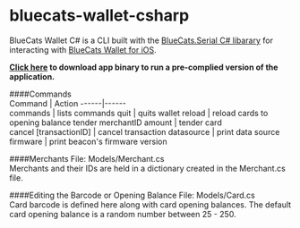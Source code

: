 # bluecats-wallet-csharp

BlueCats Wallet C# is a CLI built with the [BlueCats.Serial C# libarary](https://github.com/bluecats/bluecats-serial-csharp) for interacting with [BlueCats Wallet for iOS](https://github.com/bluecats/bluecats-wallet-ios).

**[Click here](https://github.com/bluecats/bluecats-wallet-csharp/releases) to download app binary to run a pre-complied version of the application.**

####Commands  
Command | Action
------|------  
commands | lists commands
quit     | quits wallet
reload   | reload cards to opening balance
tender merchantID amount | tender card   
cancel [transactionID] | cancel transaction
datasource | print data source
firmware | print beacon's firmware version

####Merchants
File: Models/Merchant.cs   
Merchants and their IDs are held in a dictionary created in the Merchant.cs file.

####Editing the Barcode or Opening Balance
File: Models/Card.cs  
Card barcode is defined here along with card opening balances.  The default card opening balance is a random number between 25 - 250.
